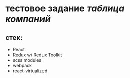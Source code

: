 # тестовое задание *таблица компаний*

## стек:
- React
- Redux w/ Redux Toolkit
- scss modules
- webpack
- react-virtualized

